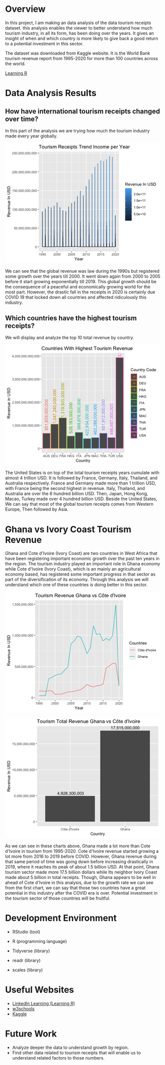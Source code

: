 # Overview

In this project, I am making an data analysis of the data tourism receipts dataset. this analysis enables the viewer to better understand how much tourism industry, in all its form, has been doing over the years. It gives an insight of when and which country is more likely to give back a good return to a potential investment in this sector.

The dataset was downloaded from Kaggle website. It is the World Bank tourism revenue report from 1995-2020 for more than 100 countries across the world.


[Learning R](https://youtu.be/gfl4D6psC9U)

# Data Analysis Results

## How have international tourism receipts changed over time?

In this part of the analysis we are trying how much the tourism industry made every year globally.

![Global Revenue](TourIncomePerYear.png)

We can see that the global revenue was law during the 1990s but registered some growth over the years till 2000. It went down again from 2000 to 2005 before it start growing exponentially till 2019. This global growth should be the consequence of a peaceful and economically growing world for the most part. However, the drastic fall in the receipts in 2020 is certainly due COVID 19 that locked down all countries and affected ridiculously this industry.


## Which countries have the highest tourism receipts?

We will display and analyze the top 10 total revenue by country.

![Top Ten Revenue](HighTourRevenue.png)

The United States is on top of the total tourism receipts years cumulate with almost 4 trillion USD. It is followed by France, Germany, Italy, Thailand, and Australia respectively. France and Germany made more than 1 trillion USD, with France being the second highest in revenue. Italy, Thailand, and Australia are over the 6 hundred billion USD. Then, Japan, Hong Kong, Macao, Turkey made over 4 hundred billion USD.
Beside the United States, We can say that most of the global tourism receipts comes from Western Europe, Then followed by Asia.

# Ghana vs Ivory Coast Tourism Revenue

Ghana and Cote d'Ivoire (Ivory Coast) are two countries in West Africa that have been registering important economic growth over the past ten years in the region. The tourism industry played an important role in Ghana economy while Cote d'Ivoire (Ivory Coast), which is an mainly an agricultural economy based, has registered some important progress in that sector as part of the diversification of its economy. Through this analysis we will understand which one of these countries is doing better in this sector.

![GHA vs CIV](GHAvsCIV.png)

![GHA vs CIV](GHAvsCIVTotal.png)

As we can see in these charts above, Ghana made a lot more than Cote d'Ivoire in tourism from 1995-2020. Cote d'Ivoire revenue started growing a lot more from 2016 to 2019 before COVID. However, Ghana revenue during that same period of time was going down before increasing drastically in 2019, where it reaches its peak of about 1.5 billion USD.
At that point, Ghana tourism sector made more 17.5 billion dollars while Its neighbor Ivory Coast made about 5 billion in total receipts.
Though, Ghana appears to be well in ahead of Cote d'Ivoire in this analysis, due to the growth rate we can see from the first chart, we can say that those two countries have a great potential in this industry after the COVID era is over. Potential investment in the tourism sector of those countries will be fruitful.



# Development Environment

* RStudio (tool)

* R (programming language)
* Tidyverse (library)
* readr (library)
* scales (library)

# Useful Websites

* [LinkedIn Learning (Learning R)](https://www.linkedin.com/learning/learning-r-18748884)
* [w3schools](https://www.w3schools.com/r/default.asp)
* [Kaggle](https://www.kaggle.com/datasets/abdulhamitcelik/international-tourism-receipts)

# Future Work

* Analyze deeper the data to understand growth by region.
* Find other data related to tourism receipts that will enable us to understand related factors to those numbers.